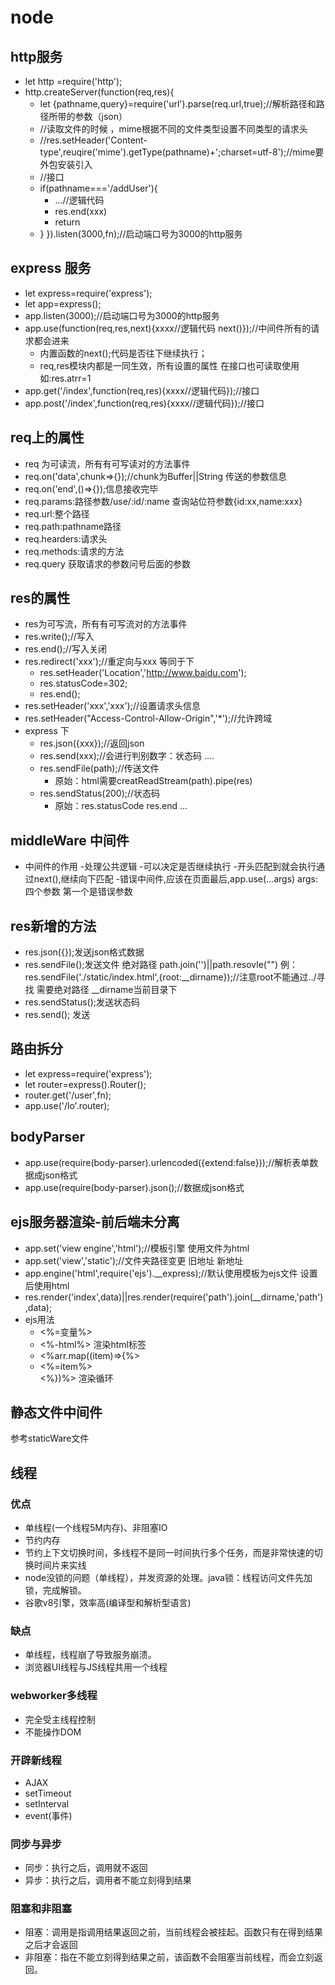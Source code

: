 # node
## http服务
- let http =require('http');
- http.createServer(function(req,res){
   - let {pathname,query}=require('url').parse(req.url,true);//解析路径和路径所带的参数（json）
   - //读取文件的时候 ，mime根据不同的文件类型设置不同类型的请求头
   - //res.setHeader('Content-type',reuqire('mime').getType(pathname)+';charset=utf-8');//mime要外包安装引入
   - //接口
   - if(pathname==='/addUser'){
     - ...//逻辑代码
     - res.end(xxx)
     - return
  - }
}).listen(3000,fn);//启动端口号为3000的http服务

## express 服务
- let express=require('express');
- let app=express();
- app.listen(3000);//启动端口号为3000的http服务
- app.use(function(req,res,next){xxxx//逻辑代码 next()});//中间件所有的请求都会进来
   - 内置函数的next();代码是否往下继续执行；
   - req,res模块内都是一同生效，所有设置的属性 在接口也可读取使用如:res.atrr=1
- app.get('/index',function(req,res){xxxx//逻辑代码});//接口
- app.post('/index',function(req,res){xxxx//逻辑代码});//接口

## req上的属性
- req 为可读流，所有有可写读对的方法事件
- req.on('data',chunk=>{});//chunk为Buffer||String 传送的参数信息
- req.on('end',()=>{});信息接收完毕
- req.params:路径参数/use/:id/:name 查询站位符参数{id:xx,name:xxx}
- req.url:整个路径
- req.path:pathname路径
- req.hearders:请求头
- req.methods:请求的方法
- req.query 获取请求的参数问号后面的参数

## res的属性
- res为可写流，所有有可写流对的方法事件
- res.write();//写入
- res.end();//写入关闭
- res.redirect('xxx');//重定向与xxx 等同于下
   - res.setHeader('Location','http://www.baidu.com');
   - res.statusCode=302;
   - res.end();
- res.setHeader('xxx','xxx');//设置请求头信息 
 - res.setHeader("Access-Control-Allow-Origin",'*');//允许跨域
 - express 下
   - res.json({xxx});//返回json
   - res.send(xxx);//会进行判别数字：状态码 ....
   - res.sendFile(path);//传送文件
      - 原始：html需要creatReadStream(path).pipe(res)
   - res.sendStatus(200);//状态码
      - 原始：res.statusCode res.end
 ...

## middleWare 中间件
- 中间件的作用
   -处理公共逻辑
   -可以决定是否继续执行
   -开头匹配到就会执行通过next(),继续向下匹配
   -错误中间件,应该在页面最后,app.use(...args) args:四个参数 第一个是错误参数

## res新增的方法
- res.json({});发送json格式数据
- res.sendFile();发送文件 绝对路径 path.join('')||path.resovle("") 例：res.sendFile('./static/index.html',{root:__dirname});//注意root不能通过../寻找 需要绝对路径 __dirname当前目录下
- res.sendStatus();发送状态码
- res.send(); 发送

## 路由拆分
- let express=require('express');
- let router=express().Router();
- router.get('/user',fn);
- app.use('/lo'.router);

## bodyParser
- app.use(require(body-parser).urlencoded({extend:false}));//解析表单数据成json格式
- app.use(require(body-parser).json();//数据成json格式

## ejs服务器渲染-前后端未分离
- app.set('view engine','html');//模板引擎 使用文件为html
- app.set('view','static');//文件夹路径变更 旧地址 新地址
- app.engine('html',require('ejs').__express);//默认使用模板为ejs文件 设置后使用html
- res.render('index',data)||res.render(require('path').join(__dirname,'path'),data);
- ejs用法
   - <%=变量%> 
   - <%-html%> 渲染html标签 
   - <%arr.map((item)=>{%>
      <li><%=item%></li>
     <%})%> 渲染循环
   
## 静态文件中间件
参考staticWare文件
## 线程
 ### 优点
 - 单线程(一个线程5M内存)、非阻塞IO
 - 节约内存
 - 节约上下文切换时间，多线程不是同一时间执行多个任务，而是非常快速的切换时间片来实线
 - node没锁的问题（单线程），并发资源的处理。java锁：线程访问文件先加锁，完成解锁。
 - 谷歌v8引擎，效率高(编译型和解析型语言)
 ### 缺点
 - 单线程，线程崩了导致服务崩溃。
 - 浏览器UI线程与JS线程共用一个线程
 ### webworker多线程
 - 完全受主线程控制
 - 不能操作DOM
 ### 开辟新线程
 - AJAX
 - setTimeout
 - setInterval
 - event(事件)
 ### 同步与异步
 - 同步：执行之后，调用就不返回
 - 异步：执行之后，调用者不能立刻得到结果
 ### 阻塞和非阻塞
 - 阻塞：调用是指调用结果返回之前，当前线程会被挂起。函数只有在得到结果之后才会返回
 - 非阻塞：指在不能立刻得到结果之前，该函数不会阻塞当前线程，而会立刻返回。

